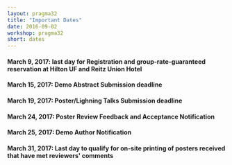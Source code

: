 ```yaml
---
layout: pragma32
title: "Important Dates"
date: 2016-09-02
workshop: pragma32
short: dates
---
```


#### March 9, 2017: last day for Registration and group-rate-guaranteed reservation at Hilton UF and Reitz Union Hotel

#### March 15, 2017: Demo Abstract Submission deadline

#### March 19, 2017: Poster/Lighning Talks Submission deadline

#### March 24, 2017: Poster Review Feedback and Acceptance Notification

#### March 25, 2017: Demo Author Notification

#### March 31, 2017: Last day to qualify for on-site printing of posters received that have met reviewers' comments
